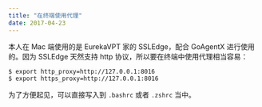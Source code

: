 ```yaml
---
title: "在终端使用代理"
date: 2017-04-23
---
```


本人在 Mac 端使用的是 EurekaVPT 家的 SSLEdge，配合 GoAgentX 进行使用的。因为 SSLEdge 天然支持 http 协议，所以要在终端中使用代理相当容易：

```bash
$ export http_proxy=http://127.0.0.1:8016
$ export https_proxy=http://127.0.0.1:8016
```

为了方便起见，可以直接写入到 `.bashrc` 或者 `.zshrc` 当中。
